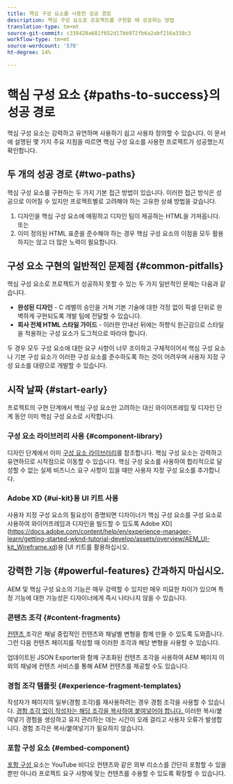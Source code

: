 ```yaml
---
title: 핵심 구성 요소를 사용한 성공 경로
description: 핵심 구성 요소로 프로젝트를 구현할 때 성공하는 방법
translation-type: tm+mt
source-git-commit: c338428a681f652d17bb972fb6a2abf216a338c3
workflow-type: tm+mt
source-wordcount: '570'
ht-degree: 14%

---
```



# 핵심 구성 요소 {#paths-to-success}의 성공 경로

핵심 구성 요소는 강력하고 유연하며 사용하기 쉽고 사용자 정의할 수 있습니다. 이 문서에 설명된 몇 가지 주요 지침을 따르면 핵심 구성 요소를 사용한 프로젝트가 성공했는지 확인합니다.

## 두 개의 성공 경로 {#two-paths}

핵심 구성 요소를 구현하는 두 가지 기본 접근 방법이 있습니다. 이러한 접근 방식은 성공으로 이어질 수 있지만 프로젝트별로 고려해야 하는 고유한 상쇄 방법을 갖습니다.

1. 디자인을 핵심 구성 요소에 매핑하고 디자인 팀이 제공하는 HTML을 가져옵니다. 또는
1. 이미 정의된 HTML 표준을 준수해야 하는 경우 핵심 구성 요소의 이점을 모두 활용하지는 않고 더 많은 노력이 필요합니다.

## 구성 요소 구현의 일반적인 문제점 {#common-pitfalls}

핵심 구성 요소로 프로젝트가 성공하지 못할 수 있는 두 가지 일반적인 문제는 다음과 같습니다.

* **완성된 디자인**  - C 레벨의 승인을 거쳐 기본 기술에 대한 걱정 없이 픽셀 단위로 완벽하게 구현되도록 개발 팀에 전달할 수 있습니다.
* **회사 전체 HTML 스타일 가이드**  - 이러한 안내선 뒤에는 하향식 원근감으로 스타일을 적용하는 구성 요소가 도그적으로 따라야 합니다.

두 경우 모두 구성 요소에 대한 요구 사항이 너무 조이하고 구체적이어서 핵심 구성 요소나 기본 구성 요소가 이러한 구성 요소를 준수하도록 하는 것이 어려우며 사용자 지정 구성 요소를 대량으로 개발할 수 있습니다.

## 시작 날짜 {#start-early}

프로젝트의 구현 단계에서 핵심 구성 요소만 고려하는 대신 와이어프레임 및 디자인 단계 동안 이미 핵심 구성 요소로 시작합니다.

### 구성 요소 라이브러리 사용 {#component-library}

디자인 단계에서 이미 [구성 요소 라이브러리](https://adobe.com/go/aem_cmp_library)를 참조합니다. 핵심 구성 요소는 강력하고 유연하므로 시작점으로 이동할 수 있습니다. 핵심 구성 요소를 사용하여 합리적으로 달성할 수 없는 실제 비즈니스 요구 사항이 있을 때만 사용자 지정 구성 요소를 추가합니다.

### Adobe XD {#ui-kit}용 UI 키트 사용

사용자 지정 구성 요소의 필요성이 증명되면 디자이너가 핵심 구성 요소를 구성 요소로 사용하여 와이어프레임과 디자인을 빌드할 수 있도록 Adobe XD](https://docs.adobe.com/content/help/en/experience-manager-learn/getting-started-wknd-tutorial-develop/assets/overview/AEM_UI-kit_Wireframe.xd)용 [UI 키트를 활용하십시오.

## 강력한 기능 {#powerful-features} 간과하지 마십시오.

AEM 및 핵심 구성 요소의 기능은 매우 강력할 수 있지만 매우 미묘한 차이가 있으며 특정 기능에 대한 가능성은 디자이너에게 즉시 나타나지 않을 수 있습니다.

### 콘텐츠 조각 {#content-fragments}

[컨텐츠 ](https://docs.adobe.com/content/help/en/experience-manager-cloud-service/sites/authoring/fundamentals/content-fragments.html) 조각은 채널 중립적인 컨텐츠와 채널별 변형을 함께 만들 수 있도록 도와줍니다. 그런 다음 컨텐츠 페이지를 작성할 때 이러한 조각과 해당 변형을 사용할 수 있습니다.

업데이트된 JSON Exporter와 함께 구조화된 컨텐츠 조각을 사용하여 AEM 페이지 이외의 채널에 컨텐츠 서비스를 통해 AEM 컨텐츠를 제공할 수도 있습니다.

### 경험 조각 템플릿 {#experience-fragment-templates}

작성자가 페이지의 일부(경험 조각)를 재사용하려는 경우 경험 조각을 사용할 수 있습니다. [경험 조각 없이 작성자는 해당 조각을 복사하여 붙여넣어야 합니다. ](https://docs.adobe.com/content/help/en/experience-manager-cloud-service/sites/authoring/fundamentals/experience-fragments.html) 이러한 복사/붙여넣기 경험을 생성하고 유지 관리하는 데는 시간이 오래 걸리고 사용자 오류가 발생합니다. 경험 조각은 복사/붙여넣기가 필요하지 않습니다.

### 포함 구성 요소 {#embed-component}

[포함 구성 ](/help/components/embed.md) 요소는 YouTube 비디오 컨텐츠와 같은 외부 리소스를 간단히 포함할 수 있을 뿐만 아니라 프로젝트 요구 사항에 맞는 컨텐츠를 수용할 수 있도록 확장할 수 있습니다.